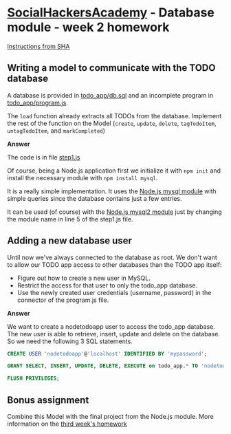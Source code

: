 # [SocialHackersAcademy](https://www.socialhackersacademy.org/) - Database module - week 2 homework

[Instructions from SHA](https://github.com/SocialHackersCodeSchool/databases/blob/master/Week2/MAKEME.md)

## Writing a model to communicate with the TODO database

A database is provided in [todo_app/db.sql](https://github.com/SocialHackersCodeSchool/databases/blob/master/Week2/todo_app/db.sql) and an incomplete program in [todo_app/program.js](https://github.com/SocialHackersCodeSchool/databases/blob/master/Week2/todo_app/program.js).

The `load` function already extracts all TODOs from the database. Implement the
rest of the function on the Model (`create`, `update`, `delete`, `tagTodoItem`,
`untagTodoItem`, and `markCompleted`)

**Answer**

The code is in file [step1.js](step1.js)

Of course, being a Node.js application first we initialize it
with `npm init` and install the necessary module with `npm install mysql`.

It is a really simple implementation. It uses the [Node.js mysql module](https://www.npmjs.com/package/mysql) with simple queries since
the database contains just a few entries.

It can be used (of course) with the [Node.js mysql2 module](https://www.npmjs.com/package/mysql2) just by changing the module
name in line 5 of the step1.js file.

## Adding a new database user

Until now we've always connected to the database as root. We don't want to allow
our TODO app access to other databases than the TODO app itself:

- Figure out how to create a new user in MySQL.
- Restrict the access for that user to only the todo_app database.
- Use the newly created user credentials (username, password) in the connector
of the program.js file.

**Answer**

We want to create a nodetodoapp user to access the todo_app database.
The new user is able to retrieve, insert, update and delete on the
database. So we need the following 3 SQL statements.

```sql
CREATE USER 'nodetodoapp'@'localhost' IDENTIFIED BY 'mypassword';

GRANT SELECT, INSERT, UPDATE, DELETE, EXECUTE on todo_app.* TO 'nodetodoapp'@'localhost';

FLUSH PRIVILEGES;
```

## Bonus assignment

Combine this Model with the final project from the Node.js module. More
information on the [third week's homework](https://github.com/SocialHackersCodeSchool/Node.js/tree/master/week3)
